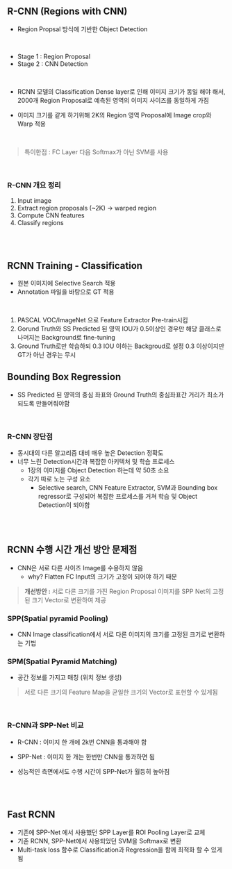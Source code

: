## R-CNN (Regions with CNN)

- Region Propsal 방식에 기반한 Object Detection

<br/>

- Stage 1 : Region Proposal
- Stage 2 : CNN Detection

<br/>

- RCNN 모델의 Classification Dense layer로 인해 이미지 크기가 동일 해야 해서, 2000개 Region Proposal로 예측된 영역의 이미지 사이즈를 동일하게 가짐

- 이미지 크기를 같게 하기위해 2K의 Region 영역 Proposal에 Image crop와 Warp 적용

<br/>

> 특이한점 : FC Layer 다음 Softmax가 아닌 SVM를 사용

<br/>


### **R-CNN 개요 정리**
1. Input image
2. Extract region proposals (~2K) -> warped region
3. Compute CNN features
4. Classify regions


<br/>
<br/>

## RCNN Training - Classification
- 원본 이미지에 Selective Search 적용
- Annotation 파일을 바탕으로 GT 적용

<br/>

1. PASCAL VOC/ImageNet 으로 Feature Extractor Pre-train시킴
2. Gorund Truth와 SS Predicted 된 영역 IOU가 0.5이상인 경우만 해당 클래스로 나머지는 Background로 fine-tuning
3. Ground Truth로만 학습하되 0.3 IOU 이하는 Backgroud로 설정 0.3 이상이지만 GT가 아닌 경우는 무시

## Bounding Box Regression
- SS Predicted 된 영역의 중심 좌표와 Ground Truth의 중심좌표간 거리가 최소가 되도록 만들어줘야함

<br/>

### R-CNN 장단점
- 동시대의 다른 알고리즘 대비 매우 높은 Detection 정확도
- 너무 느린 Detection시간과 복잡한 아키텍처 및 학습 프로세스
    - 1장의 이미지를 Object Detection 하는데 약 50초 소요
    - 각기 따로 노는 구성 요소
        - Selective search, CNN Feature Extractor, SVM과 Bounding box regressor로 구성되어 복잡한 프로세스를 거쳐 학습 및 Object Detection이 되야함

<br/>
<br/>

## RCNN 수행 시간 개선 방안 문제점
- CNN은 서로 다른 사이즈 Image를 수용하지 않음
    - why? Flatten FC Input의 크기가 고정이 되어야 하기 때문

> **개선방안 :** 서로 다른 크기를 가진 Region Proposal 이미지를 SPP Net의 고정된 크기 Vector로 변환하여 제공


### SPP(Spatial pyramid Pooling)
- CNN Image classification에서 서로 다른 이미지의 크기를 고정된 크기로 변환하는 기법

### SPM(Spatial Pyramid Matching) 
- 공간 정보를 가지고 매칭 (위치 정보 생성)
> 서로 다른 크기의 Feature Map을 균일한 크기의 Vector로 표현할 수 있게됨

<br/>

### R-CNN과 SPP-Net 비교
- R-CNN : 이미지 한 개에 2k번 CNN을 통과해야 함
- SPP-Net : 이미지 한 개는 한번만 CNN을 통과하면 됨

- 성능적인 측면에서도 수행 시간이 SPP-Net가 월등히 높아짐

<br/>
<br/>

## Fast RCNN
- 기존에 SPP-Net 에서 사용했던 SPP Layer를 ROI Pooling Layer로 교체
- 기존 RCNN, SPP-Net에서 사용되었던 SVM을 Softmax로 변환
- Multi-task loss 함수로 Classification과 Regression을 함께 최적화 할 수 있게됨

